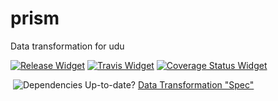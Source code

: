 # prism
Data transformation for udu  

[![Release Widget]][Release] [![Travis Widget]][Travis] [![Coverage Status Widget]][Coverage Status]

[Release]: https://github.com/uduinc/prism/releases/latest
[Release Widget]: https://img.shields.io/github/release/uduinc/prism.svg
[Dependencies]: https://david-dm.org/uduinc/prism
[Dependencies Widget]: https://david-dm.org/uduinc/prism.svg
[Travis]: https://travis-ci.org/uduinc/prism
[Travis Widget]: https://travis-ci.org/uduinc/prism.svg?branch=master
[Coverage Status]: https://coveralls.io/r/uduinc/prism
[Coverage Status Widget]: https://coveralls.io/repos/uduinc/prism/badge.svg


[![]()]() ![Dependencies Up-to-date?](https://david-dm.org/uduinc/prism.svg) 
[Data Transformation "Spec"](https://github.com/uduinc/prism/wiki/Prism-Transformation-Process)
